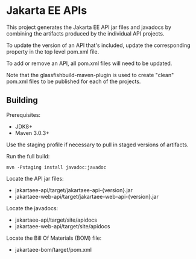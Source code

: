 Jakarta EE APIs
===============

This project generates the Jakarta EE API jar files and javadocs
by combining the artifacts produced by the individual API projects.

To update the version of an API that's included, update the corresponding
property in the top level pom.xml file.

To add or remove an API, all pom.xml files will need to be updated.

Note that the glassfishbuild-maven-plugin is used to create "clean"
pom.xml files to be published for each of the projects.

Building
--------

Prerequisites:

* JDK8+
* Maven 3.0.3+

Use the staging profile if necessary to pull in staged versions of artifacts.

Run the full build:

`mvn -Pstaging install javadoc:javadoc`

Locate the API jar files:
- jakartaee-api/target/jakartaee-api-{version}.jar
- jakartaee-web-api/target/jakartaee-web-api-{version}.jar

Locate the javadocs:
- jakartaee-api/target/site/apidocs
- jakartaee-web-api/target/site/apidocs

Locate the Bill Of Materials (BOM) file:
- jakartaee-bom/target/pom.xml
